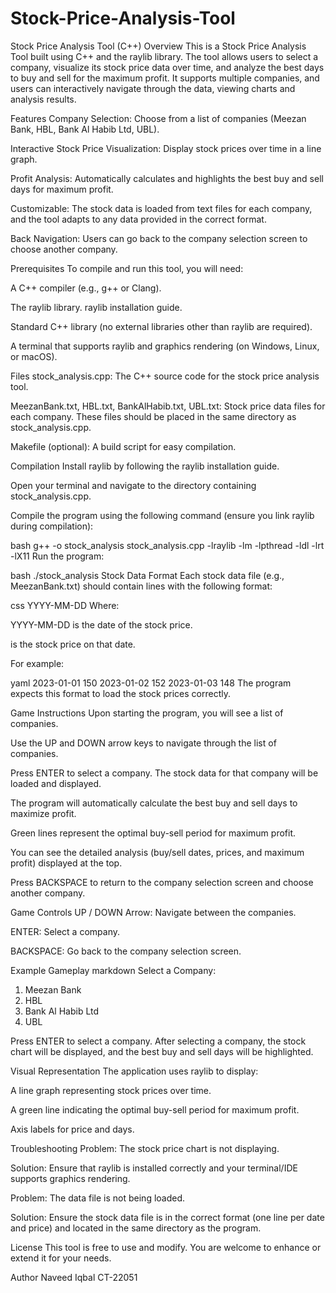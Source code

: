 # Stock-Price-Analysis-Tool
Stock Price Analysis Tool (C++)
Overview
This is a Stock Price Analysis Tool built using C++ and the raylib library. The tool allows users to select a company, visualize its stock price data over time, and analyze the best days to buy and sell for the maximum profit. It supports multiple companies, and users can interactively navigate through the data, viewing charts and analysis results.

Features
Company Selection: Choose from a list of companies (Meezan Bank, HBL, Bank Al Habib Ltd, UBL).

Interactive Stock Price Visualization: Display stock prices over time in a line graph.

Profit Analysis: Automatically calculates and highlights the best buy and sell days for maximum profit.

Customizable: The stock data is loaded from text files for each company, and the tool adapts to any data provided in the correct format.

Back Navigation: Users can go back to the company selection screen to choose another company.

Prerequisites
To compile and run this tool, you will need:

A C++ compiler (e.g., g++ or Clang).

The raylib library. raylib installation guide.

Standard C++ library (no external libraries other than raylib are required).

A terminal that supports raylib and graphics rendering (on Windows, Linux, or macOS).

Files
stock_analysis.cpp: The C++ source code for the stock price analysis tool.

MeezanBank.txt, HBL.txt, BankAlHabib.txt, UBL.txt: Stock price data files for each company. These files should be placed in the same directory as stock_analysis.cpp.

Makefile (optional): A build script for easy compilation.

Compilation
Install raylib by following the raylib installation guide.

Open your terminal and navigate to the directory containing stock_analysis.cpp.

Compile the program using the following command (ensure you link raylib during compilation):

bash
g++ -o stock_analysis stock_analysis.cpp -lraylib -lm -lpthread -ldl -lrt -lX11
Run the program:

bash
./stock_analysis
Stock Data Format
Each stock data file (e.g., MeezanBank.txt) should contain lines with the following format:

css
YYYY-MM-DD <price>
Where:

YYYY-MM-DD is the date of the stock price.

<price> is the stock price on that date.

For example:

yaml
2023-01-01 150
2023-01-02 152
2023-01-03 148
The program expects this format to load the stock prices correctly.

Game Instructions
Upon starting the program, you will see a list of companies.

Use the UP and DOWN arrow keys to navigate through the list of companies.

Press ENTER to select a company. The stock data for that company will be loaded and displayed.

The program will automatically calculate the best buy and sell days to maximize profit.

Green lines represent the optimal buy-sell period for maximum profit.

You can see the detailed analysis (buy/sell dates, prices, and maximum profit) displayed at the top.

Press BACKSPACE to return to the company selection screen and choose another company.

Game Controls
UP / DOWN Arrow: Navigate between the companies.

ENTER: Select a company.

BACKSPACE: Go back to the company selection screen.

Example Gameplay
markdown
Select a Company:
1. Meezan Bank
2. HBL
3. Bank Al Habib Ltd
4. UBL

Press ENTER to select a company.
After selecting a company, the stock chart will be displayed, and the best buy and sell days will be highlighted.

Visual Representation
The application uses raylib to display:

A line graph representing stock prices over time.

A green line indicating the optimal buy-sell period for maximum profit.

Axis labels for price and days.

Troubleshooting
Problem: The stock price chart is not displaying.

Solution: Ensure that raylib is installed correctly and your terminal/IDE supports graphics rendering.

Problem: The data file is not being loaded.

Solution: Ensure the stock data file is in the correct format (one line per date and price) and located in the same directory as the program.

License
This tool is free to use and modify. You are welcome to enhance or extend it for your needs.

Author 
Naveed Iqbal
CT-22051
